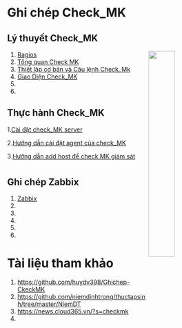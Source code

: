 # <h1>**Ghi chép Check_MK**</h1>

<h2>Lý thuyết Check_MK</h2>

<img src= https://i.imgur.com/8UzUbok.png align=right width=35%>

1. [Ragios](Check_MK/docs/Ragios.md)
2. [Tổng quan Check MK](Check_MK/docs/CheckMK.md)
3. [Thiết lập cơ bản và Câu lệnh Check_Mk](Check_MK/docs/Thiet_lap_Check_MK_Và_Cau_lenh_OMD.md)
4. [Giao Diện Check_MK](Check_MK/docs/Giao_dien_check_MK_(chuc_nang_nhiem_vu).md)
5. 
6. 
<h2>Thực hành Check_MK</h2>

1.[Cài đặt check_MK server](Check_MK/docs/Set_up_check_MK_server.md)

2.[Hướng dẫn cài đặt agent của check_MK](Check_MK/docs/Hướng_dẫn_cài_đặt_agent_của_checkmk_trên_centos%207.md)

3.[Hướng dẫn add host để check MK giám sát](Check_MK/docs/Hướng_dẫn_add_host_để_check_mk.md)
# <h2>**Ghi chép Zabbix**</h2>

1.  [Zabbix](Zabbix/docs/Zabbix.md)
2.  
3. 
4.
5. 
6. 

# Tài liệu tham khảo 

   1. https://github.com/huydv398/Ghichep-CkeckMK
   2. https://github.com/niemdinhtrong/thuctapsinh/tree/master/NiemDT
   3. https://news.cloud365.vn/?s=checkmk
   4. 